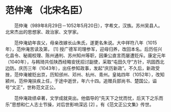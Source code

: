 范仲淹 （北宋名臣）
===
　　范仲淹（989年8月29日－1052年5月20日），字希文，汉族。苏州吴县人。北宋杰出的思想家、政治家、文学家。

　　范仲淹幼年丧父，母亲改嫁长山朱氏，遂更名朱说。大中祥符八年（1015年），范仲淹苦读及第， [1]  授广德军司理参军，迎母归养，改回本名。后历任兴化县令、秘阁校理、陈州通判、苏州知州等职，因秉公直言而屡遭贬斥。康定元年（1040年），与韩琦共任陕西经略安抚招讨副使，采取“屯田久守”方针，巩固西北边防。庆历三年（1043年），出任参知政事，发起“庆历新政”。不久后，新政受挫，范仲淹被贬出京，历知邠州、邓州、杭州、青州。皇祐四年（1052年），改知颍州，范仲淹扶疾上任，于途中逝世，年六十四。追赠兵部尚书、楚国公，谥号“文正”，世称范文正公。

　　范仲淹政绩卓著，文学成就突出。他倡导的“先天下之忧而忧，后天下之乐而乐”思想和仁人志士节操，对后世影响深远 [2]  。有《范文正公文集》传世。